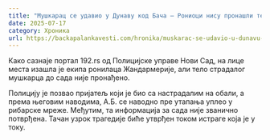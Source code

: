 ```yaml
---
title: "Мушкарац се удавио у Дунаву код Бача – Рониоци нису пронашли тело"
date: 2025-07-17
category: Хроника
url: https://backapalankavesti.com/hronika/muskarac-se-udavio-u-dunavu-kod-baca-ronioci-nisu-pronasli-telo/
---
```


Како сазнаје портал 192.rs од Полицијске управе Нови Сад, на лице места изашла је екипа ронилаца Жандармерије, али тело страдалог мушкарца до сада није пронађено.

Полицију је позвао пријатељ који је био са настрадалим на обали, а према његовим наводима, А.Б. се наводно пре утапања уплео у рибарске мреже. Међутим, та информација за сада није званично потврђена. Тачан узрок трагедије биће утврђен током истраге која је у току.
